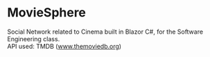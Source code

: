 # MovieSphere
Social Network related to Cinema built in Blazor C#, for the Software Engineering class.
<br>
API used: TMDB (www.themoviedb.org)
